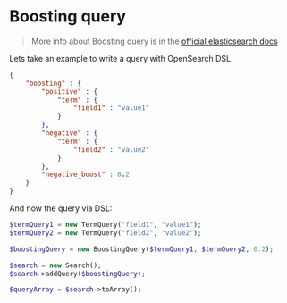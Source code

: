 # Boosting query

> More info about Boosting query is in the [official elasticsearch docs][1]

Lets take an example to write a query with OpenSearch DSL.

```JSON
{
    "boosting" : {
        "positive" : {
            "term" : {
                "field1" : "value1"
            }
        },
        "negative" : {
            "term" : {
                "field2" : "value2"
            }
        },
        "negative_boost" : 0.2
    }
}
```

And now the query via DSL:

```php
$termQuery1 = new TermQuery("field1", "value1");
$termQuery2 = new TermQuery("field2", "value2");

$boostingQuery = new BoostingQuery($termQuery1, $termQuery2, 0.2);

$search = new Search();
$search->addQuery($boostingQuery);

$queryArray = $search->toArray();
```


[1]: https://www.elastic.co/guide/en/elasticsearch/reference/current/query-dsl-boosting-query.html
